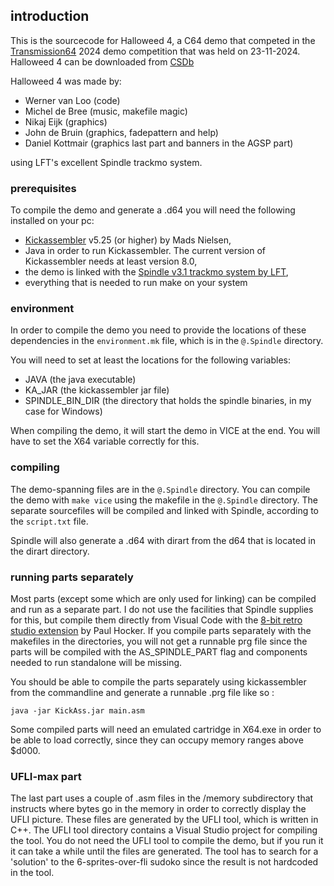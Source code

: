## introduction

This is the sourcecode for Halloweed 4, a C64 demo that competed in the [Transmission64](https://transmission64.com/) 2024 demo competition that was held on 23-11-2024. Halloweed 4 can be downloaded from [CSDb](https://csdb.dk/release/?id=247767)

Halloweed 4 was made by:
- Werner van Loo (code)
- Michel de Bree (music, makefile magic)
- Nikaj Eijk (graphics)
- John de Bruin (graphics, fadepattern and help)
- Daniel Kottmair (graphics last part and banners in the AGSP part)

using LFT's excellent Spindle trackmo system.

### prerequisites

To compile the demo and generate a .d64 you will need the following installed on your pc:

- [Kickassembler](https://theweb.dk/KickAssembler/) v5.25 (or higher) by Mads Nielsen,
- Java in order to run Kickassembler. The current version of Kickassembler needs at least version 8.0,
- the demo is linked with the [Spindle v3.1 trackmo system by LFT](https://www.linusakesson.net/software/spindle/v3.php),
- everything that is needed to run make on your system

### environment

In order to compile the demo you need to provide the locations of these dependencies in the `environment.mk` file, which is in the `@.Spindle` directory.

You will need to set at least the locations for the following variables: 
- JAVA (the java executable)
- KA_JAR (the kickassembler jar file)
- SPINDLE_BIN_DIR (the directory that holds the spindle binaries, in my case for Windows)

When compiling the demo, it will start the demo in VICE at the end. You will have to set the X64 variable correctly for this.

### compiling

The demo-spanning files are in the `@.Spindle` directory. You can compile the demo with `make vice` using the makefile in the `@.Spindle` directory. The separate sourcefiles will be compiled and linked with Spindle, according to the `script.txt` file.

Spindle will also generate a .d64 with dirart from the d64 that is located in the dirart directory.

### running parts separately

Most parts (except some which are only used for linking) can be compiled and run as a separate part. I do not use the facilities that Spindle supplies for this, but compile them directly from Visual Code with the [8-bit retro studio extension](https://marketplace.visualstudio.com/items?itemName=paulhocker.kick-assembler-vscode-ext) by Paul Hocker. 
If you compile parts separately with the makefiles in the directories, you will not get a runnable prg file since the parts will be compiled with the AS_SPINDLE_PART flag and components needed to run standalone will be missing.

You should be able to compile the parts separately using kickassembler from the commandline and generate a runnable .prg file like so :

`java -jar KickAss.jar main.asm`

Some compiled parts will need an emulated cartridge in X64.exe in order to be able to load correctly, since they can occupy memory ranges above $d000.

### UFLI-max part

The last part uses a couple of .asm files in the /memory subdirectory that instructs where bytes go in the memory in order to correctly display the UFLI picture. These files are generated by the UFLI tool, which is written in C++. The UFLI tool directory contains a Visual Studio project for compiling the tool. You do not need the UFLI tool to compile the demo, but if you run it it can take a while until the files are generated. The tool has to search for a 'solution' to the 6-sprites-over-fli sudoko since the result is not hardcoded in the tool.
